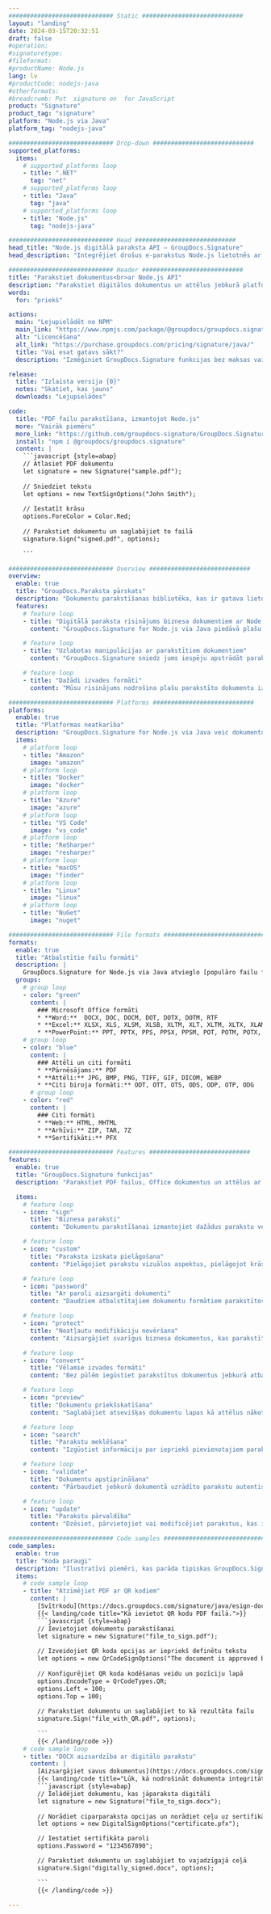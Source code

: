 ```yaml
---
############################# Static ############################
layout: "landing"
date: 2024-03-15T20:32:51
draft: false
#operation: 
#signaturetype: 
#fileformat: 
#productName: Node.js
lang: lv
#productCode: nodejs-java
#otherformats: 
#breadcrumb: Put  signature on  for JavaScript
product: "Signature"
product_tag: "signature"
platform: "Node.js via Java"
platform_tag: "nodejs-java"

############################# Drop-down ############################
supported_platforms:
  items:
    # supported_platforms loop
    - title: ".NET"
      tag: "net"
    # supported_platforms loop
    - title: "Java"
      tag: "java"
    # supported_platforms loop
    - title: "Node.js"
      tag: "nodejs-java"

############################# Head ############################
head_title: "Node.js digitālā paraksta API — GroupDocs.Signature"
head_description: "Integrējiet drošus e-parakstus Node.js lietotnēs ar GroupDocs.Signature. Racionalizējiet dokumentu parakstīšanas darbplūsmas viegli un efektīvi."

############################# Header ############################
title: "Parakstiet dokumentus<br>ar Node.js API"
description: "Parakstiet digitālos dokumentus un attēlus jebkurā platformā, izmantojot mūsu elastīgās API un uz lietotnēm balstītus risinājumus programmētājiem un galalietotājiem."
words:
  for: "priekš"

actions:
  main: "Lejupielādēt no NPM"
  main_link: "https://www.npmjs.com/package/@groupdocs/groupdocs.signature/"
  alt: "Licencēšana"
  alt_link: "https://purchase.groupdocs.com/pricing/signature/java/"
  title: "Vai esat gatavs sākt?"
  description: "Izmēģiniet GroupDocs.Signature funkcijas bez maksas vai pieprasiet licenci"

release:
  title: "Izlaista versija {0}"
  notes: "Skatiet, kas jauns"
  downloads: "Lejupielādes"

code:
  title: "PDF failu parakstīšana, izmantojot Node.js"
  more: "Vairāk piemēru"
  more_link: "https://github.com/groupdocs-signature/GroupDocs.Signature-for-Node.js-via-Java/"
  install: "npm i @groupdocs/groupdocs.signature"
  content: |
    ```javascript {style=abap}   
    // Atlasiet PDF dokumentu
    let signature = new Signature("sample.pdf");
    
    // Sniedziet tekstu
    let options = new TextSignOptions("John Smith");
    
    // Iestatīt krāsu
    options.ForeColor = Color.Red;
    
    // Parakstiet dokumentu un saglabājiet to failā
    signature.Sign("signed.pdf", options);
    
    ```

############################# Overview ############################
overview:
  enable: true
  title: "GroupDocs.Paraksta pārskats"
  description: "Dokumentu parakstīšanas bibliotēka, kas ir gatava lietošanai Node.js lietojumprogrammās"
  features:
    # feature loop
    - title: "Digitālā paraksta risinājums biznesa dokumentiem ar Node.js"
      content: "GroupDocs.Signature for Node.js via Java piedāvā plašu digitālā paraksta opciju kopumu PDF, Office dokumentiem un attēliem. Ir pieejams teksts, svītrkodi, attēli, digitālie sertifikāti un metadati. Racionalizēta dokumentu apstrāde nodrošina efektivitāti."

    # feature loop
    - title: "Uzlabotas manipulācijas ar parakstītiem dokumentiem"
      content: "GroupDocs.Signature sniedz jums iespēju apstrādāt parakstītus dokumentus. Meklējiet un apstipriniet parakstus, izmantojot dažādus kritērijus. Turklāt izņemiet detalizētu dokumenta informāciju vai ģenerējiet lapu priekšskatījuma attēlus."

    # feature loop
    - title: "Dažādi izvades formāti"
      content: "Mūsu risinājums nodrošina plašu parakstīto dokumentu izvades formāta kontroli. Precīzi novietojiet parakstus jebkurā lapā un pielāgojiet to izskatu. Saglabājiet parakstītos dokumentus daudzos atbalstītos formātos un pēc izvēles nostipriniet tos ar parolēm."

############################# Platforms ############################
platforms:
  enable: true
  title: "Platformas neatkarība"
  description: "GroupDocs.Signature for Node.js via Java veic dokumentu apstrādi ar dažādām operētājsistēmām"
  items:
    # platform loop
    - title: "Amazon"
      image: "amazon"
    # platform loop
    - title: "Docker"
      image: "docker"
    # platform loop
    - title: "Azure"
      image: "azure"
    # platform loop
    - title: "VS Code"
      image: "vs_code"
    # platform loop
    - title: "ReSharper"
      image: "resharper"
    # platform loop
    - title: "macOS"
      image: "finder"
    # platform loop
    - title: "Linux"
      image: "linux"
    # platform loop
    - title: "NuGet"
      image: "nuget"

############################# File formats ############################
formats:
  enable: true
  title: "Atbalstītie failu formāti"
  description: |
    GroupDocs.Signature for Node.js via Java atvieglo [populāro failu formātu](https://docs.groupdocs.com/signature/java/supported-document-formats/) darbības.
  groups:
    # group loop
    - color: "green"
      content: |
        ### Microsoft Office formāti
        * **Word:**  DOCX, DOC, DOCM, DOT, DOTX, DOTM, RTF
        * **Excel:** XLSX, XLS, XLSM, XLSB, XLTM, XLT, XLTM, XLTX, XLAM, SXC, SpreadsheetML
        * **PowerPoint:** PPT, PPTX, PPS, PPSX, PPSM, POT, POTM, POTX, PPTM
    # group loop
    - color: "blue"
      content: |
        ### Attēli un citi formāti
        * **Pārnēsājams:** PDF
        * **Attēli:** JPG, BMP, PNG, TIFF, GIF, DICOM, WEBP
        * **Citi biroja formāti:** ODT, OTT, OTS, ODS, ODP, OTP, ODG
      # group loop
    - color: "red"
      content: |
        ### Citi formāti
        * **Web:** HTML, MHTML
        * **Arhīvi:** ZIP, TAR, 7Z
        * **Sertifikāti:** PFX

############################# Features ############################
features:
  enable: true
  title: "GroupDocs.Signature funkcijas"
  description: "Parakstiet PDF failus, Office dokumentus un attēlus ar ciparparakstiem"

  items:
    # feature loop
    - icon: "sign"
      title: "Biznesa paraksti"
      content: "Dokumentu parakstīšanai izmantojiet dažādus parakstu veidus. Precīzi ievietojiet ciparparakstus jebkurā lapas vietā."

    # feature loop
    - icon: "custom"
      title: "Paraksta izskata pielāgošana"
      content: "Pielāgojiet parakstu vizuālos aspektus, pielāgojot krāsu, fontu, apmales, rotāciju un daudz ko citu, lai sasniegtu vēlamo rezultātu."

    # feature loop
    - icon: "password"
      title: "Ar paroli aizsargāti dokumenti"
      content: "Daudziem atbalstītajiem dokumentu formātiem parakstītos dokumentus aizsargājiet ar paroli, lai nodrošinātu papildu drošību."

    # feature loop
    - icon: "protect"
      title: "Neatļautu modifikāciju novēršana"
      content: "Aizsargājiet svarīgus biznesa dokumentus, kas parakstīti ar digitālajiem sertifikātiem, no nesankcionētām izmaiņām."

    # feature loop
    - icon: "convert"
      title: "Vēlamie izvades formāti"
      content: "Bez pūlēm iegūstiet parakstītus dokumentus jebkurā atbalstītā formātā. Ērti konvertējiet MS Word dokumentus PDF formātā."

    # feature loop
    - icon: "preview"
      title: "Dokumentu priekšskatīšana"
      content: "Saglabājiet atsevišķas dokumentu lapas kā attēlus nākotnes vajadzībām."

    # feature loop
    - icon: "search"
      title: "Parakstu meklēšana"
      content: "Izgūstiet informāciju par iepriekš pievienotajiem parakstiem savos dokumentos."

    # feature loop
    - icon: "validate"
      title: "Dokumentu apstiprināšana"
      content: "Pārbaudiet jebkurā dokumentā uzrādīto parakstu autentiskumu."

    # feature loop
    - icon: "update"
      title: "Parakstu pārvaldība"
      content: "Dzēsiet, pārvietojiet vai modificējiet parakstus, kas ievietoti jebkurā dokumenta lapā."

############################# Code samples ############################
code_samples:
  enable: true
  title: "Koda paraugi"
  description: "Ilustratīvi piemēri, kas parāda tipiskas GroupDocs.Signature for Node.js via Java darbības"
  items:
    # code sample loop
    - title: "Atzīmējiet PDF ar QR kodiem"
      content: |
        [Svītrkodu](https://docs.groupdocs.com/signature/java/esign-document-with-qr-code-signature/) iekļaušana konkrētās PDF dokumentu lapās var racionalizēt biznesa procesus. Šajā sadaļā ir sniegts piemērs QR koda pievienošanai, izmantojot GroupDocs.Signature for Node.js via Java.
        {{< landing/code title="Kā ievietot QR kodu PDF failā.">}}
        ```javascript {style=abap}
        // Ievietojiet dokumentu parakstīšanai
        let signature = new Signature("file_to_sign.pdf");
        
        // Izveidojiet QR koda opcijas ar iepriekš definētu tekstu
        let options = new QrCodeSignOptions("The document is approved by John Smith");
        
        // Konfigurējiet QR koda kodēšanas veidu un pozīciju lapā
        options.EncodeType = QrCodeTypes.QR;
        options.Left = 100;
        options.Top = 100;
            
        // Parakstiet dokumentu un saglabājiet to kā rezultāta failu
        signature.Sign("file_with_QR.pdf", options);
        
        ```
        {{< /landing/code >}}
    # code sample loop
    - title: "DOCX aizsardzība ar digitālo parakstu"
      content: |
        [Aizsargājiet savus dokumentus](https://docs.groupdocs.com/signature/java/esign-document-with-digital-signature/) ar parakstiem, kuru pamatā ir ciparsertifikāti. Digitālais paraksts aizsargā jūsu biznesa dokumentus pret satura izmaiņām.
        {{< landing/code title="Lūk, kā nodrošināt dokumenta integritāti.">}}
        ```javascript {style=abap}   
        // Ielādējiet dokumentu, kas jāparaksta digitāli
        let signature = new Signature("file_to_sign.docx");
        
        // Norādiet ciparparaksta opcijas un norādiet ceļu uz sertifikāta failu
        let options = new DigitalSignOptions("certificate.pfx");

        // Iestatiet sertifikāta paroli
        options.Password = "1234567890";

        // Parakstiet dokumentu un saglabājiet to vajadzīgajā ceļā
        signature.Sign("digitally_signed.docx", options);

        ```
        {{< /landing/code >}}

---
```

